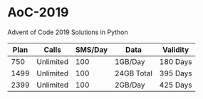 # AoC-2019
Advent of Code 2019 Solutions in Python

| Plan  | Calls     | SMS/Day | Data       | Validity  |
|-------|----------|---------|------------|-----------|
|  750  | Unlimited | 100     | 1GB/Day    | 180 Days  |
| 1499  | Unlimited | 100     | 24GB Total | 395 Days  |
| 2399  | Unlimited | 100     | 2GB/Day    | 425 Days  |

